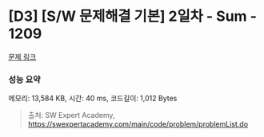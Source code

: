 # [D3] [S/W 문제해결 기본] 2일차 - Sum - 1209 

[문제 링크](https://swexpertacademy.com/main/code/problem/problemDetail.do?contestProbId=AV13_BWKACUCFAYh) 

### 성능 요약

메모리: 13,584 KB, 시간: 40 ms, 코드길이: 1,012 Bytes



> 출처: SW Expert Academy, https://swexpertacademy.com/main/code/problem/problemList.do